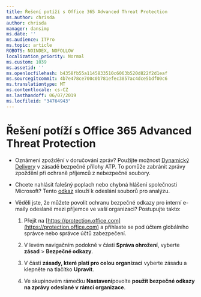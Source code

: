 ```yaml
---
title: Řešení potíží s Office 365 Advanced Threat Protection
ms.author: chrisda
author: chrisda
manager: dansimp
ms.date: ''
ms.audience: ITPro
ms.topic: article
ROBOTS: NOINDEX, NOFOLLOW
localization_priority: Normal
ms.custom: 1039
ms.assetid: ''
ms.openlocfilehash: b4358fb55a1145833510c6063b520d822f2d1eaf
ms.sourcegitcommit: 4b7e478ce700c0b781efec3857ac4dce5bdf00c6
ms.translationtype: MT
ms.contentlocale: cs-CZ
ms.lasthandoff: 06/07/2019
ms.locfileid: "34764943"
---
```

# <a name="troubleshooting-office-365-advanced-threat-protection"></a>Řešení potíží s Office 365 Advanced Threat Protection

- Oznámení zpoždění v doručování zpráv? Použijte možnost [Dynamický Delivery](https://docs.microsoft.com/office365/securitycompliance/dynamic-delivery-and-previewing) v zásadě bezpečné přílohy ATP. To pomůže zabránit zprávy zpoždění při ochraně příjemců z nebezpečné soubory.

- Chcete nahlásit falešný poplach nebo chybná hlášení společnosti Microsoft? Tento [odkaz](https://www.microsoft.com/wdsi/filesubmission/) slouží k odeslání souborů pro analýzu.

- Věděli jste, že můžete povolit ochranu bezpečné odkazy pro interní e-maily odeslané mezi příjemce ve vaší organizaci? Postupujte takto:

  1. Přejít na [https://protection.office.com](https://protection.office.com) a přihlaste se pod účtem globálního správce nebo správce účtů zabezpečení.

  2. V levém navigačním podokně v části **Správa ohrožení**, vyberte **zásad** \> **Bezpečné odkazy**.

  3. V části **zásady, které platí pro celou organizaci** vyberte zásadu a klepněte na tlačítko **Upravit**.

  4. Ve skupinovém rámečku **Nastavení**povolte **použít bezpečné odkazy na zprávy odeslané v rámci organizace**.
